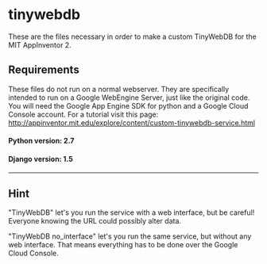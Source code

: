 # tinywebdb
These are the files necessary in order to make a custom TinyWebDB for the MIT AppInventor 2.


## Requirements


These files do not run on a normal webserver. They are specifically intended to run on a Google WebEngine Server, just like the original code.
You will need the Google App Engine SDK for python and a Google Cloud Console account. For a tutorial visit this page: http://appinventor.mit.edu/explore/content/custom-tinywebdb-service.html


#### Python version: 2.7

#### Django version: 1.5

-------------------------
## Hint

"TinyWebDB" let's you run the service with a web interface, but be careful! Everyone knowing the URL could possibly alter data.

"TinyWebDB no_interface" let's you run the same service, but without any web interface. That means everything has to be done over the Google Cloud Console.
